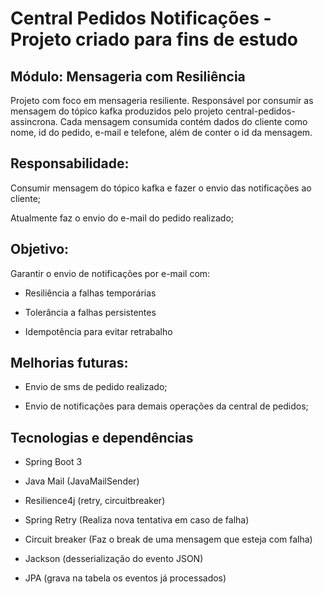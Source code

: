# Central Pedidos Notificações -Projeto criado para fins de estudo

## Módulo: Mensageria com Resiliência
Projeto com foco em mensageria resiliente. Responsável por consumir as mensagem do tópico kafka produzidos pelo projeto central-pedidos-assincrona.
Cada mensagem consumida contém dados do cliente como nome, id do pedido, e-mail e telefone, além de conter o id da mensagem.

## Responsabilidade: 
Consumir mensagem do tópico kafka e fazer o envio das notificações ao cliente;

Atualmente faz o envio do e-mail do pedido realizado;

## Objetivo:
Garantir o envio de notificações por e-mail com:

  - Resiliência a falhas temporárias

  - Tolerância a falhas persistentes

  - Idempotência para evitar retrabalho

## Melhorias futuras:

  - Envio de sms de pedido realizado;

  - Envio de notificações para demais operações da central de pedidos;

## Tecnologias e dependências

  - Spring Boot 3

  - Java Mail (JavaMailSender)

  - Resilience4j (retry, circuitbreaker)

  - Spring Retry (Realiza nova tentativa em caso de falha)

  - Circuit breaker (Faz o break de uma mensagem que esteja com falha)

  - Jackson (desserialização do evento JSON)

  - JPA (grava na tabela os eventos já processados)
